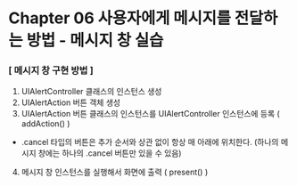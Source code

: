 # Chapter 06 사용자에게 메시지를 전달하는 방법 - 메시지 창 실습

### [ 메시지 창 구현 방법 ]
1. UIAlertController 클래스의 인스턴스 생성
2. UIAlertAction 버튼 객체 생성
3. UIAlertAction 버튼 클래스의 인스턴스를 UIAlertController 인스턴스에 등록 ( addAction() )
  - .cancel 타입의 버튼은 추가 순서와 상관 없이 항상 매 아래에 위치한다. (하나의 메시지 창에는 하나의 .cancel 버튼만 있을 수 있음)
4. 메시지 창 인스턴스를 실행해서 화면에 출력 ( present() )
